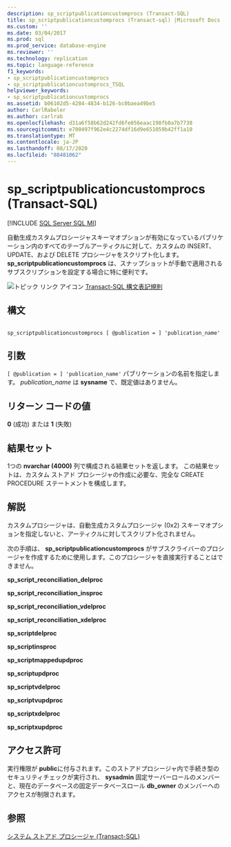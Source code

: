 ```yaml
---
description: sp_scriptpublicationcustomprocs (Transact-SQL)
title: sp_scriptpublicationcustomprocs (Transact-sql) |Microsoft Docs
ms.custom: ''
ms.date: 03/04/2017
ms.prod: sql
ms.prod_service: database-engine
ms.reviewer: ''
ms.technology: replication
ms.topic: language-reference
f1_keywords:
- sp_scriptpublicationcustomprocs
- sp_scriptpublicationcustomprocs_TSQL
helpviewer_keywords:
- sp_scriptpublicationcustomprocs
ms.assetid: b06102d5-4284-4834-b126-bc0baea49be5
author: CarlRabeler
ms.author: carlrab
ms.openlocfilehash: d31a6f58b62d242fd6fe056eaac198fb0a7b7738
ms.sourcegitcommit: e700497f962e4c2274df16d9e651059b42ff1a10
ms.translationtype: MT
ms.contentlocale: ja-JP
ms.lasthandoff: 08/17/2020
ms.locfileid: "88481062"
---
```

# <a name="sp_scriptpublicationcustomprocs-transact-sql"></a>sp_scriptpublicationcustomprocs (Transact-SQL)
[!INCLUDE [SQL Server SQL MI](../../includes/applies-to-version/sql-asdbmi.md)]

  自動生成カスタムプロシージャスキーマオプションが有効になっているパブリケーション内のすべてのテーブルアーティクルに対して、カスタムの INSERT、UPDATE、および DELETE プロシージャをスクリプト化します。 **sp_scriptpublicationcustomprocs** は、スナップショットが手動で適用されるサブスクリプションを設定する場合に特に便利です。  
  
 ![トピック リンク アイコン](../../database-engine/configure-windows/media/topic-link.gif "トピック リンク アイコン") [Transact-SQL 構文表記規則](../../t-sql/language-elements/transact-sql-syntax-conventions-transact-sql.md)  
  
## <a name="syntax"></a>構文  
  
```  
  
sp_scriptpublicationcustomprocs [ @publication = ] 'publication_name'  
```  
  
## <a name="arguments"></a>引数  
`[ @publication = ] 'publication_name'` パブリケーションの名前を指定します。 *publication_name* は **sysname** で、既定値はありません。  
  
## <a name="return-code-values"></a>リターン コードの値  
 **0** (成功) または **1** (失敗)  
  
## <a name="result-sets"></a>結果セット  
 1つの **nvarchar (4000)** 列で構成される結果セットを返します。 この結果セットは、カスタム ストアド プロシージャの作成に必要な、完全な CREATE PROCEDURE ステートメントを構成します。  
  
## <a name="remarks"></a>解説  
 カスタムプロシージャは、自動生成カスタムプロシージャ (0x2) スキーマオプションを指定しないと、アーティクルに対してスクリプト化されません。  
  
 次の手順は、 **sp_scriptpublicationcustomprocs** がサブスクライバーのプロシージャを作成するために使用します。このプロシージャを直接実行することはできません。  
  
 **sp_script_reconciliation_delproc**  
  
 **sp_script_reconciliation_insproc**  
  
 **sp_script_reconciliation_vdelproc**  
  
 **sp_script_reconciliation_xdelproc**  
  
 **sp_scriptdelproc**  
  
 **sp_scriptinsproc**  
  
 **sp_scriptmappedupdproc**  
  
 **sp_scriptupdproc**  
  
 **sp_scriptvdelproc**  
  
 **sp_scriptvupdproc**  
  
 **sp_scriptxdelproc**  
  
 **sp_scriptxupdproc**  
  
## <a name="permissions"></a>アクセス許可  
 実行権限が **public**に付与されます。このストアドプロシージャ内で手続き型のセキュリティチェックが実行され、 **sysadmin** 固定サーバーロールのメンバーと、現在のデータベースの固定データベースロール **db_owner** のメンバーへのアクセスが制限されます。  
  
## <a name="see-also"></a>参照  
 [システム ストアド プロシージャ &#40;Transact-SQL&#41;](../../relational-databases/system-stored-procedures/system-stored-procedures-transact-sql.md)  
  
  
